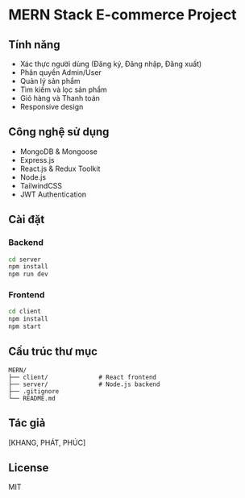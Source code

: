 # MERN Stack E-commerce Project

## Tính năng

- Xác thực người dùng (Đăng ký, Đăng nhập, Đăng xuất)
- Phân quyền Admin/User
- Quản lý sản phẩm
- Tìm kiếm và lọc sản phẩm
- Giỏ hàng và Thanh toán
- Responsive design

## Công nghệ sử dụng

- MongoDB & Mongoose
- Express.js
- React.js & Redux Toolkit
- Node.js
- TailwindCSS
- JWT Authentication

## Cài đặt

### Backend
```bash
cd server
npm install
npm run dev
```

### Frontend
```bash
cd client
npm install
npm start
```

## Cấu trúc thư mục

```
MERN/
├── client/              # React frontend
├── server/              # Node.js backend
├── .gitignore
└── README.md
```

## Tác giả

[KHANG, PHÁT, PHÚC]

## License

MIT